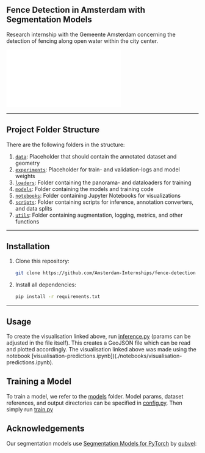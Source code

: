 ## Fence Detection in Amsterdam with Segmentation Models
Research internship with the Gemeente Amsterdam concerning the detection of fencing along open water within the city center.

![Fences in Amsterdam](media/figure-amsterdam.pdf)


---


## Project Folder Structure

There are the following folders in the structure:

1) [`data`](./data): Placeholder that should contain the annotated dataset and geometry
1) [`experiments`](./experiments): Placeholder for train- and validation-logs and model weights
1) [`loaders`](./loaders): Folder containing the panorama- and dataloaders for training
1) [`models`](./models): Folder containing the models and training code
1) [`notebooks`](./notebooks): Folder containing Jupyter Notebooks for visualizations
1) [`scripts`](./notebooks): Folder containing scripts for inference, annotation converters, and data splits
1) [`utils`](./notebooks): Folder containing augmentation, logging, metrics, and other functions

---


## Installation
1) Clone this repository:
    ```bash
    git clone https://github.com/Amsterdam-Internships/fence-detection
    ```
1) Install all dependencies:
    ```bash
    pip install -r requirements.txt
    ```
---


## Usage

To create the visualisation linked above, run [inference.py](./scripts/inference.py) (params can be adjusted in the file itself). This creates a GeoJSON file which can be read and plotted accordingly. The visualisation linked above was made using the notebook [visualisation-predictions.ipynb])(./notebooks/visualisation-predictions.ipynb).

## Training a Model
To train a model, we refer to the [models](./models) folder. Model params, dataset references, and output directories can be specified in [config.py](./models/config.py). Then simply run [train.py](./models/train.py)

<!-- ## How it works -->


## Acknowledgements

Our segmentation models use [Segmentation Models for PyTorch](https://github.com/qubvel/segmentation_models.pytorch) by [qubvel](https://github.com/qubvel/): 